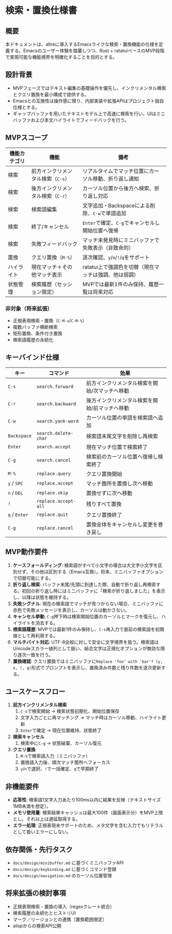 # 検索・置換仕様書

## 概要
本ドキュメントは、altreに導入するEmacsライクな検索・置換機能の仕様を定義する。Emacsのユーザー体験を踏襲しつつ、Rust + ratatuiベースのMVP段階で実現可能な機能境界を明確化することを目的とする。

## 設計背景
- MVPフェーズではテキスト編集の基礎操作を優先し、インクリメンタル検索とクエリ置換を最小構成で提供する。
- Emacsとの互換性は操作感に限り、内部実装や拡張APIはプロジェクト独自仕様とする。
- ギャップバッファを用いたテキストモデル上で高速に検索を行い、UIはミニバッファおよび本文ハイライトでフィードバックを行う。

## MVPスコープ
| 機能カテゴリ | 機能 | 備考 |
| --- | --- | --- |
| 検索 | 前方インクリメンタル検索（`C-s`） | リアルタイムでマッチ位置にカーソル移動、折り返し通知 |
| 検索 | 後方インクリメンタル検索（`C-r`） | カーソル位置から後方へ検索、折り返し対応 |
| 検索 | 検索語編集 | 文字追加・Backspaceによる削除、`C-w`で単語追加 |
| 検索 | 終了/キャンセル | `Enter`で確定、`C-g`でキャンセルし開始位置へ復帰 |
| 検索 | 失敗フィードバック | マッチ未発見時にミニバッファで失敗表示（非致命的） |
| 置換 | クエリ置換（`M-%`） | 逐次確認、`y`/`n`/`!`/`q`をサポート |
| ハイライト | 現在マッチ＋その他マッチ表示 | ratatui上で強調色を切替（現在マッチは強調、他は弱調） |
| 状態管理 | 検索履歴（セッション限定） | MVPでは最新1件のみ保持、履歴一覧は将来対応 |

### 非対象（将来拡張）
- 正規表現検索・置換（`C-M-s`/`C-M-%`）
- 複数バッファ横断検索
- 矩形置換、条件付き置換
- 検索語履歴の永続化

## キーバインド仕様
| キー | コマンド | 効果 |
| --- | --- | --- |
| `C-s` | `search.forward` | 前方インクリメンタル検索を開始/次マッチへ移動 |
| `C-r` | `search.backward` | 後方インクリメンタル検索を開始/前マッチへ移動 |
| `C-w` | `search.yank-word` | カーソル位置の単語を検索語へ追加 |
| `Backspace` | `search.delete-char` | 検索語末尾文字を削除し再検索 |
| `Enter` | `search.accept` | 現在マッチ位置で検索終了 |
| `C-g` | `search.cancel` | 検索前のカーソル位置へ復帰し検索終了 |
| `M-%` | `replace.query` | クエリ置換開始 |
| `y` / `SPC` | `replace.accept` | マッチ箇所を置換し次へ移動 |
| `n` / `DEL` | `replace.skip` | 置換せずに次へ移動 |
| `!` | `replace.accept-all` | 残りすべて置換 |
| `q` / `Enter` | `replace.quit` | クエリ置換終了 |
| `C-g` | `replace.cancel` | 置換全体をキャンセルし変更を巻き戻し |

## MVP動作要件
1. **ケースフォールディング**: 検索語がすべて小文字の場合は大文字小文字を区別せず、その他は区別する（Emacs互換）。将来、ミニバッファオプションで切替可能にする。
2. **折り返し検索**: バッファ末尾/先頭に到達した際、自動で折り返し再検索する。初回の折り返し時にはミニバッファに「検索が折り返しました」を表示し、以降は状態を維持する。
3. **失敗シグナル**: 現在の検索語でマッチが見つからない場合、ミニバッファに赤色で失敗メッセージを表示し、カーソルは動かさない。
4. **キャンセル挙動**: `C-g`押下時は検索開始位置のカーソルとマークを復元し、ハイライトを消去する。
5. **検索語履歴**: MVPでは最新1件のみ保持し、`C-s`再入力で直前の検索語を初期値として再利用する。
6. **マルチバイト対応**: UTF-8全般に対して安全に文字境界を扱う。検索語はUnicodeスカラー値列として扱い、結合文字は正規化オプションが無効な限り逐次一致を行う。
7. **置換確認**: クエリ置換ではミニバッファに`Replace 'foo' with 'bar'? (y, n, !, q)`形式でプロンプトを表示し、置換済み件数と残り件数を逐次更新する。

## ユースケースフロー
1. **前方インクリメンタル検索**
   1. `C-s`で検索開始 → 検索状態初期化、開始位置保存
   2. 文字入力ごとに再マッチング → マッチ時はカーソル移動、ハイライト更新
   3. `Enter`で確定 → 現在位置維持、状態終了
2. **検索キャンセル**
   1. 検索中に`C-g` → 状態破棄、カーソル復元
3. **クエリ置換**
   1. `M-%`で検索語入力（ミニバッファ）
   2. 置換語入力後、順次マッチ箇所へフォーカス
   3. `y`/`n`で選択、`!`で一括確定、`q`で早期終了

## 非機能要件
- **応答性**: 検索語1文字入力あたり100ms以内に結果を反映（テキストサイズ1MB未満を想定）。
- **メモリ使用量**: 検索結果キャッシュは最大100件（画面表示分）をMVP上限とし、それ以上は遅延取得する。
- **エラー処理**: 正規表現未サポートのため、メタ文字を含む入力でもリテラルとして扱いエラーにしない。

## 依存関係・先行タスク
- `docs/design/minibuffer.md` に基づくミニバッファAPI
- `docs/design/keybinding.md` に基づくコマンド登録
- `docs/design/navigation.md` のカーソル位置管理

## 将来拡張の検討事項
- 正規表現検索・置換の導入（regexクレート統合）
- 検索履歴の永続化とヒストリUI
- マーク／リージョンとの連携（置換範囲限定）
- alispからの検索API公開

